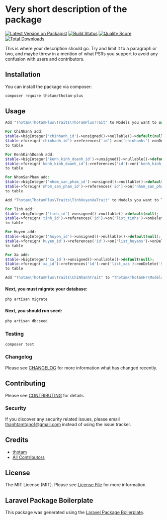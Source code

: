 # Very short description of the package

[![Latest Version on Packagist](https://img.shields.io/packagist/v/thotam/thotam-plus.svg?style=flat-square)](https://packagist.org/packages/thotam/thotam-plus)
[![Build Status](https://img.shields.io/travis/thotam/thotam-plus/master.svg?style=flat-square)](https://travis-ci.org/thotam/thotam-plus)
[![Quality Score](https://img.shields.io/scrutinizer/g/thotam/thotam-plus.svg?style=flat-square)](https://scrutinizer-ci.com/g/thotam/thotam-plus)
[![Total Downloads](https://img.shields.io/packagist/dt/thotam/thotam-plus.svg?style=flat-square)](https://packagist.org/packages/thotam/thotam-plus)

This is where your description should go. Try and limit it to a paragraph or two, and maybe throw in a mention of what PSRs you support to avoid any confusion with users and contributors.

## Installation

You can install the package via composer:

```bash
composer require thotam/thotam-plus
```

## Usage

```php
Add "Thotam\ThotamPlus\Traits\ThoTamPlusTrait" to Models you want to use
```

```php
For ChiNhanh add:
$table->bigInteger('chinhanh_id')->unsigned()->nullable()->default(null);
$table->foreign('chinhanh_id')->references('id')->on('chinhanhs')->onDelete('SET NULL')->onUpdate('cascade');
to table
```

```php
For KenhKinhDoanh add:
$table->bigInteger('kenh_kinh_doanh_id')->unsigned()->nullable()->default(null);
$table->foreign('kenh_kinh_doanh_id')->references('id')->on('kenh_kinh_doanhs')->onDelete('SET NULL')->onUpdate('cascade');
to table
```

```php
For NhomSanPham add:
$table->bigInteger('nhom_san_pham_id')->unsigned()->nullable()->default(null);
$table->foreign('nhom_san_pham_id')->references('id')->on('nhom_san_phams')->onDelete('SET NULL')->onUpdate('cascade');
to table
```

```php
Add "Thotam\ThotamPlus\Traits\TinhHuyenXaTrait" to Models you want to TinhHuyenXa
```

```php
For Tinh add:
$table->bigInteger('tinh_id')->unsigned()->nullable()->default(null);
$table->foreign('tinh_id')->references('id')->on('list_tinhs')->onDelete('SET NULL')->onUpdate('cascade');
to table
```

```php
For Huyen add:
$table->bigInteger('huyen_id')->unsigned()->nullable()->default(null);
$table->foreign('huyen_id')->references('id')->on('list_huyens')->onDelete('SET NULL')->onUpdate('cascade');
to table
```

```php
For Xa add:
$table->bigInteger('xa_id')->unsigned()->nullable()->default(null);
$table->foreign('xa_id')->references('id')->on('list_xas')->onDelete('SET NULL')->onUpdate('cascade');
to table
```

```php
Add "Thotam\ThotamPlus\Traits\ChiNhanhTrait" to "Thotam\ThotamHr\Models\HR" Model
```

#### Next, you must migrate your database:

```php
php artisan migrate
```

#### Next, you should run seed:

```php
php artisan db:seed
```

### Testing

```bash
composer test
```

### Changelog

Please see [CHANGELOG](CHANGELOG.md) for more information what has changed recently.

## Contributing

Please see [CONTRIBUTING](CONTRIBUTING.md) for details.

### Security

If you discover any security related issues, please email thanhtamtqno1@gmail.com instead of using the issue tracker.

## Credits

-   [thotam](https://github.com/thotam)
-   [All Contributors](../../contributors)

## License

The MIT License (MIT). Please see [License File](LICENSE.md) for more information.

## Laravel Package Boilerplate

This package was generated using the [Laravel Package Boilerplate](https://laravelpackageboilerplate.com).
